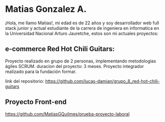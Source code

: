 # Matias Gonzalez A.

¡Hola, me llamo Matias!, mi edad es de 22 años y soy desarrollador web full stack junior y actual estudiante de la carrera de ingeniera en informatica en la Universidad Nacional Arturo Jauretche,
estos son mi actuales proyectos: 


## e-commerce Red Hot Chili Guitars:

Proyecto realizado en grupo de 2 personas, implementando metodologias ágiles SCRUM. duracion del proyecto: 3 meses.
Proyecto integrador realizado para la fundación formar.

link del repositorio: https://github.com/lucas-damian/grupo_8_red-hot-chili-guitars 

## Proyecto Front-end 

https://github.com/MatiasGQuilmes/prueba-proyecto-laboral
